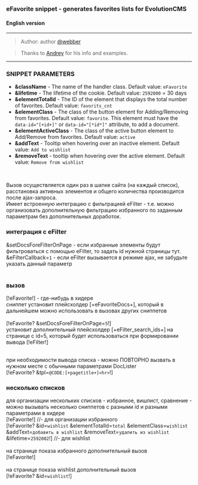 ### eFavorite snippet - generates favorites lists for EvolutionCMS
#### English version

---------

> Author: author [@webber](https://github.com/webber)

> Thanks to [Andrey](https://github.com/0test) for his info and examples.

---------

### SNIPPET PARAMETERS
* **&className** - The name of the handler class. Default value: ```eFavorite```
* **&lifetime** - The lifetime of the cookie. Default value: ```2592000``` = 30 days
* **&elementTotalId** - The ID of the element that displays the total number of favorites. Default value: ```favorits_cnt```
* **&elementClass** - The class of the button element for Adding/Removing from favorites. Default value: ```favorite```. This element must have the ```data-id="[+id+]"``` or ```data-id="[*id*]"``` attribute, to add a document.
* **&elementActiveClass** - The class of the active button element to Add/Remove from favorites. Default value: ```active```
* **&addText** - Tooltip when hovering over an inactive element. Default value: ```Add to wishlist```<br>
* **&removeText** - tooltip when hovering over the active element. Default value: ```Remove from wishlist```<br>
<br>

Вызов осуществляется один раз в шапке сайта (на каждый список), расстановка активных элементов и общего количества производится после ajax-запроса.<br>
Имеет встроенную интеграцию с фильтрацией eFilter - т.е. можно организовать дополнительную фильтрацию избранного по заданным параметрам без дополнительных доработок.<br>

### интеграция с eFilter
&setDocsForeFilterOnPage - если избранные элементы будут фильтроваться с помощью eFilter, то задать id нужной страницы тут.<br>
&eFilterCallback=`1` - если eFilter вызывается в режиме ajax, не забудьте указать данный параметр<br>
<br>

### вызов
[!eFavorite!] - где-нибудь в хидере<br>
сниппет установит плейсхолдер [+eFavoriteDocs+], который в дальнейшем можно использовать в вызовах других сниппетов<br><br>
[!eFavorite? &setDocsForeFilterOnPage=`5`!]<br>
установит дополнительный плейсхолдер [+eFilter_search_ids+] на странице с id=5, который будет использоваться при формировании вывода [!eFilter!]<br><br>

при необходимости вывода списка - можно ПОВТОРНО вызвать в нужном месте с обычными параметрами DocLister<br>
[!eFavorite? &tpl=`@CODE:[+pagetitle+]<hr>`!]<br>

### несколько списков
для организации нескольких списков - избранное, вишлист, сравнение - можно вызывать несколько сниппетов с разными id и разными параметрами
в хидере<br>
[!eFavorite!] //- для организации избранного<br>
[!eFavorite? &id=`wishlist` &elementTotalId=`total` &elementClass=`wishlist` &addText=`добавить в wishlist` &removeText=`удалить из wishlist` &lifetime=`2592002`!] //- для wishlist<br>
<br>
на странице показа избранного дополнительный вызов<br>
[!eFavorite!]<br>
<br>
на странице показа wishlist дополнительный вызов<br>
[!eFavorite? &id=`wishlist`!]<br>
